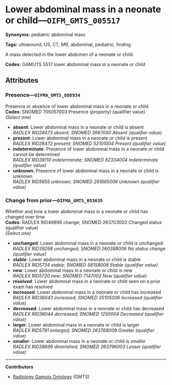 # Lower abdominal mass in a neonate or child—`OIFM_GMTS_005517`

**Synonyms:** pediatric abdominal mass

**Tags:** ultrasound, US, CT, MR, abdominal, pediatric, finding

A mass detected in the lower abdomen of a neonate or child.

**Codes:** GAMUTS 5517 lower abdominal mass in a neonate or child

## Attributes

### Presence—`OIFMA_GMTS_888934`

Presence or absence of lower abdominal mass in a neonate or child  
**Codes**: SNOMED 705057003 Presence (property) (qualifier value)  
*(Select one)*

- **absent**: Lower abdominal mass in a neonate or child is absent  
_RADLEX RID28473 absent; SNOMED 2667000 Absent (qualifier value)_
- **present**: Lower abdominal mass in a neonate or child is present  
_RADLEX RID28472 present; SNOMED 52101004 Present (qualifier value)_
- **indeterminate**: Presence of lower abdominal mass in a neonate or child cannot be determined  
_RADLEX RID39110 indeterminate; SNOMED 82334004 Indeterminate (qualifier value)_
- **unknown**: Presence of lower abdominal mass in a neonate or child is unknown  
_RADLEX RID5655 unknown; SNOMED 261665006 Unknown (qualifier value)_

### Change from prior—`OIFMA_GMTS_053635`

Whether and how a lower abdominal mass in a neonate or child has changed over time  
**Codes**: RADLEX RID49896 change; SNOMED 263703002 Changed status (qualifier value)  
*(Select one)*

- **unchanged**: Lower abdominal mass in a neonate or child is unchanged  
_RADLEX RID39268 unchanged; SNOMED 260388006 No status change (qualifier value)_
- **stable**: Lower abdominal mass in a neonate or child is stable  
_RADLEX RID5734 stable; SNOMED 58158008 Stable (qualifier value)_
- **new**: Lower abdominal mass in a neonate or child is new  
_RADLEX RID5720 new; SNOMED 7147002 New (qualifier value)_
- **resolved**: Lower abdominal mass in a neonate or child seen on a prior exam has resolved  
- **increased**: Lower abdominal mass in a neonate or child has increased  
_RADLEX RID36043 increased; SNOMED 35105006 Increased (qualifier value)_
- **decreased**: Lower abdominal mass in a neonate or child has decreased  
_RADLEX RID36044 decreased; SNOMED 1250004 Decreased (qualifier value)_
- **larger**: Lower abdominal mass in a neonate or child is larger  
_RADLEX RID5791 enlarged; SNOMED 263768009 Greater (qualifier value)_
- **smaller**: Lower abdominal mass in a neonate or child is smaller  
_RADLEX RID38669 diminished; SNOMED 263796003 Lesser (qualifier value)_

---

**Contributors**

- [Radiology Gamuts Ontology](https://gamuts.net/) (GMTS)